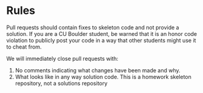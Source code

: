 # Rules

Pull requests should contain fixes to skeleton code and not provide a solution. If you are a CU Boulder student, be warned that it is an honor code violation to publicly post your code in a way that other students might use it to cheat from.

We will immediately close pull requests with:

1. No comments indicating what changes have been made and why.
2. What looks like in any way solution code. This is a homework skeleton repository, not a solutions repository

